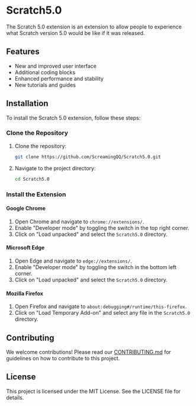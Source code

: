 # Scratch5.0

The Scratch 5.0 extension is an extension to allow people to experience what Scratch version 5.0 would be like if it was released.

## Features

- New and improved user interface
- Additional coding blocks
- Enhanced performance and stability
- New tutorials and guides

## Installation

To install the Scratch 5.0 extension, follow these steps:

### Clone the Repository

1. Clone the repository:
    ```sh
    git clone https://github.com/ScreamingQQ/Scratch5.0.git
    ```
2. Navigate to the project directory:
    ```sh
    cd Scratch5.0
    ```

### Install the Extension

#### Google Chrome

1. Open Chrome and navigate to `chrome://extensions/`.
2. Enable "Developer mode" by toggling the switch in the top right corner.
3. Click on "Load unpacked" and select the `Scratch5.0` directory.

#### Microsoft Edge

1. Open Edge and navigate to `edge://extensions/`.
2. Enable "Developer mode" by toggling the switch in the bottom left corner.
3. Click on "Load unpacked" and select the `Scratch5.0` directory.

#### Mozilla Firefox

1. Open Firefox and navigate to `about:debugging#/runtime/this-firefox`.
2. Click on "Load Temporary Add-on" and select any file in the `Scratch5.0` directory.

## Contributing

We welcome contributions! Please read our [CONTRIBUTING.md](/CONTRIBUTING.md) for guidelines on how to contribute to this project.

## License

This project is licensed under the MIT License. See the LICENSE file for details. 